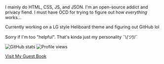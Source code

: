 <!--
**A-Guest19/A-Guest19** is a ✨ _special_ ✨ repository because its `README.md` (this file) appears on your GitHub profile.

Here are some ideas to get you started:
- 🔭 I’m currently working on ...
- 🌱 I’m currently learning ...
- 👯 I’m looking to collaborate on ...
- 🤔 I’m looking for help with ...
- 💬 Ask me about ...
- 📫 How to reach me: ...
- ⚡ Fun fact: ...
-->

I mainly do HTML, CSS, JS, and JSON. I'm an open-source addict and privacy fiend. I must have OCD for trying to figure out how *everything* works...

Currently working on a LG style Heliboard theme and figuring out GitHub lol

Sorry if I'm too "helpful". That's kinda just my personality ¯\\_(ツ)_/¯


![GitHub stats](https://github-readme-stats.vercel.app/api?username=A-Guest19&show_icons=true&theme=default)
![Profile views](https://komarev.com/ghpvc/?username=A-Guest19&color=blue)

[Visit My Guest Book](https://github.com/A-Guest19/A-Guest19/issues)
